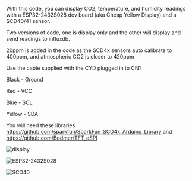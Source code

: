 With this code, you can display CO2, temperature, and humidity readings with a ESP32-2432S028 dev board (aka Cheap Yellow Display) and a SCD40/41 sensor.

Two versions of code, one is display only and the other will display and send readings to influxdb.

20ppm is added in the code as the SCD4x sensors auto calibrate to 400ppm, and atmospheric CO2 is closer to 420ppm

Use the cable supplied with the CYD plugged in to CN1

Black - Ground

Red - VCC

Blue - SCL

Yellow - SDA

You will need these libraries https://github.com/sparkfun/SparkFun_SCD4x_Arduino_Library and https://github.com/Bodmer/TFT_eSPI

![display](https://github.com/HenrysCat/ESP32-2432S028-SCD40x/assets/47726287/a4542213-df97-4935-a0f1-8af952b48c1c)

![ESP32-2432S028](https://github.com/HenrysCat/ESP32-2432S028-SCD40x/assets/47726287/e045494c-21f7-4ed2-9f22-85446f40eca7)

![SCD40](https://github.com/HenrysCat/ESP32-2432S028-SCD40x/assets/47726287/9dc3e654-f0bc-48ee-bf8c-4b21bd2c1f0c)

